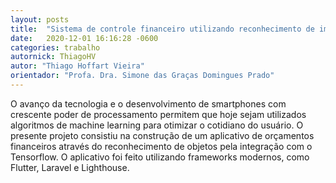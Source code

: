 ```yaml
---
layout: posts
title:  "Sistema de controle financeiro utilizando reconhecimento de imagem"
date:   2020-12-01 16:16:28 -0600
categories: trabalho
autornick: ThiagoHV
autor: "Thiago Hoffart Vieira"
orientador: "Profa. Dra. Simone das Graças Domingues Prado"
---
```

O avanço da tecnologia e o desenvolvimento de smartphones com crescente poder de processamento permitem que hoje sejam utilizados algoritmos de machine learning para otimizar o cotidiano do usuário. O presente projeto consistiu na construção de um aplicativo de orçamentos financeiros através do reconhecimento de objetos pela integração com o Tensorflow. O aplicativo foi feito utilizando frameworks modernos, como Flutter, Laravel e Lighthouse.
